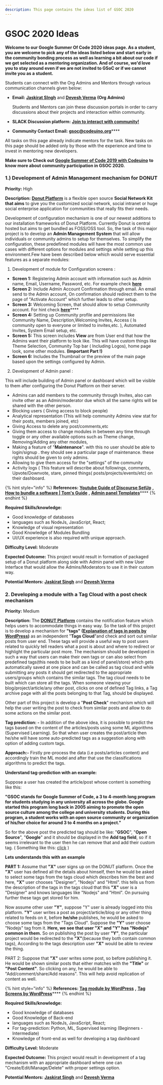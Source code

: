 ```yaml
---
description: This page contains the ideas list of GSOC 2020
---
```


# GSOC 2020 Ideas

**Welcome to our Google Summer Of Code 2020 ideas page. As a student, you are welcome to pick any of the ideas listed below and start early in the community bonding process as well as learning a bit about our code if we get selected as a mentoring organization. And of course, we'd love you to stay around even if we are not invited to GSoC or if we cannot invite you as a student.**

Students can connect with the Org Admins and Mentors through various communication channels given below:

* **Email:** [**Jaskirat SIngh**](mailto:juskirat2000@gmail.com) and [**Devesh Verma**](mailto:deveshverma619@gmail.com) **\(Org Admins\)**

  Students and Mentors can join these discussion portals in order to carry discussions about their projects and interaction within community. 

* **SLACK Discussion platform:** [**Join to interact with community!**](http://slack.codeuino.org)
* **Community Contact Email:** [**gsoc@codeuino.org**](mailto:gsoc@codeuino.org)\*\*\*\*

All tasks on this page already indicate mentors for the task. New tasks on this page should be added only by those with the experience and time to invest in mentoring new developers.

**Make sure to Check out** [**Google Summer of Code 2019 with Codeuino**](https://docs.codeuino.org/documentation/activities/gsoc2020) **to know more about community participation in GSOC 2020.**

### 1.\) Development of Admin Management mechanism for DONUT

**Priority:** High

**Description:**  [**Donut Platform**](https://github.com/codeuino/Social-Platform-Donut) is a  flexible open source **Social Network Kit that aims** to give you the customized social network, social intranet or huge social enterprise application for communities that really fits their needs.

Development of configuration mechanism is one of our newest additions to our installation frameworks of Donut Platform.  Currently Donut is central hosted but aims to get bundled as FOSS/OSS tool. So, the task of this major project is to develop an **Admin Management System** that will allow individuals or community admins to setup for themselves. To simplify the configuration, these predefined modules will have the most common use cases with different options for modules and settings while setting up this environment.Few have been described below which would serve essential features as a separate modules:

1. Development of module for Configuration screens :

* **Screen 1:** Registering Admin account with information such as Admin name, Email, Username, Password, etc. For example check [**here**](https://www.tecmint.com/wp-content/uploads/2018/05/Create-New-Discourse-Account.png) 
* **Screen 2:** Include Admin Account Confirmation through email. An email send to the Admin account, On confirmation should redirect them to the page of "Activate Account" which further leads to other setup.
* **Screen 3:** Welcoming Screen, that should allow to setup Community account.  For hint check [**here**](https://support.patreon.com/hc/article_attachments/360027026912/Image_2019-04-24_at_9.25.35_AM.png)\*\*\*\*
* **Screen 4:** Setting up Community profile and permissions like Community Name, Description,Welcoming Invites, Access \( Is community open to everyone or limited to invites,etc. \), Automated Invites, System Email setup, etc.
* **Screen 5:** This screen includes **View** are from User end that how the Admins want their platform to look like. This will have custom things like Theme Selection, Community Top bar \( Including Logos\), home page look, some other modules. **\(Important Part !\)**
* **Screen 6:** Includes the Thumbnail or the preview of the main page based upon the settings configured by Admin.

2.  Development of Admin panel :

This will include building of Admin panel or dashboard which will be visible to them after configuring the Donut Platform on their server.

* Admins can add members to the community through Invites, also can invite other as an Admin/moderator due which all the same rights will be shared with the other person.
* Blocking users \( Giving access to block people\)
* Analytical representation \(This will help community Admins view stat for their posts, members joined, etc\)
* Giving Access to delete any post/comments,etc
* Giving them access to change modules in between any time through toggle or any other available options such as Theme change, Removing/Adding any other modules,
* Making a feature of "**Maintenance**". with this no user should be able to login/signup . they should see a particular page of maintenance. these rights should be given to only admins.
* Allowing to give them access for the "settings" of the community
* Activity logs \( This feature will describe about followings, comments, Upvote/Downvote, stare, pinned things\( posts/projects/events/etc\) on their dashboard.

{% hint style="info" %}
**References:** [**Youtube Guide of Discourse SetUp**](https://www.youtube.com/watch?v=sjFlBgSiyCY) **,**  [**How to bundle a software \| Tom's Guide**](https://forums.tomsguide.com/threads/how-to-bundle-software-in-one-installer.310629/) **,**  [**Admin panel Templates**](https://colorlib.com/wp/admin-panel-templates/)\*\*\*\*
{% endhint %}

**Required Skills/knowledge:** 

* Good knowledge of databases
* languages such as NodeJs, JavaScript, React;
* Knowledge of visual representation
* Good Knowledge of Modules Bundling
* UI/UX experience is also required with unique approach.

**Difficulty Level:** Moderate

**Expected Outcome:** This project would result in formation of packaged setup of a Donut platform along side with Admin panel with new User Interface that would allow the Admins/Moderators to use it in their custom way.

**Potential Mentors:** [**Jaskirat Singh**](https://github.com/jaskirat2000) and [**Devesh Verma** ](https://github.com/devesh-verma)

### 2. Developing a module with a Tag Cloud with a post check mechanism

**Priority:** Medium

**Description:**  The [**DONUT Platform**](https://github.com/codeuino/Social-Platform-Donut) contains the notification feature which helps users to accommodate things in easy way. So the task of this project is to develop a mechanism for **"tags" \(**[**Explanation of tags in posts by WordPress**](https://en.support.wordpress.com/posts/tags/)**\)** as an independent "**Tags Cloud**"and check and sort out similar posts from user end. These tags will provide a useful way to post users related to quickly tell readers what a post is about and where to redirect or highlight the particular post more. The mechanism should be developed in such a way that users can make their own tags or can also select from predefined tags\(this needs to be built as a kind of panel/store\) which gets automatically saved at one place and can be called as tag cloud and while submitting any posts it should get redirected to the appropriate users/groups which contains the similar tags. The tag cloud needs to be built which can store all the tags. When someone viewing your blog/project/article/any other post, clicks on one of defined Tag links, a Tag archive page with all the posts belonging to that Tag, should be displayed.

Other part of this project is develop a "**Post Check**" mechanism which will help the user writing the post to check from similar posts and allow to do some actions on the similar post.

**Tag prediction: -** In addition of the above idea, it is possible to predict the tags based on the content of the articles/posts using some ML algorithms \(Supervised Learning\). So that when user creates the post/article then he/she will have some auto-predicted tags as a suggestion along with option of adding custom tags.

**Approach:-** Firstly pre-process the data \(i.e posts/articles content\) and accordingly train the ML model and after that use the classifications algorithms to predict the tags.

**Understand tag-prediction with an example:**

Suppose a user has created the article/post whose content is something like this:

 **"**GSOC stands for Google Summer of Code, a 3 to 4-month long program for students studying in any university all across the globe. Google started this program long back in 2005 aiming to promote the open source culture among the college and university students. During this program, a student works with an open source community or organization of his/her choice for around 3 to 4 months on a project.**"** 

So for the above post the predicted tag should be like: "**GSOC**", "**Open Source**", "**Google**" and it should be displayed in the **Add tag field**, so if it seems irrelevant to the user then he can remove that and add their custom tag. \( Something like this: [click](https://raw.githubusercontent.com/olahol/react-tagsinput/HEAD/example/demo.gif) \)  



**Lets understands this with an example**

**PART 1:** Assume that **"X"** user signs up on the DONUT platform. Once the **"X"** user has defined all the details about himself, then he would be asked to select some tags from the tags cloud which describes him the best and here, **"X"** user chooses "Designer", "Nodejs" and "Html". this tells us from the description of the tags in the tags cloud that this **"X"** user is a "Designer" and knows languages like "Nodejs" and "Html". On pursuing further these tags get stored for him.

Now assume other user **"Y"**, suppose "Y" user is already logged into this platform. **"Y"** user writes a post as project/article/blog or any other thing related to feeds on it, before **he/she** publishes, he would be asked to choose some tags from the "Tags Cloud". Suppose the **"Y"** user choose "Nodejs" tag from it. **Here, we see that user "X" and "Y" has "Nodejs" common in them.** So on publishing the post by user **"Y"**, the particular project would be redirected to the **"X"**\(because they both contain common tags\), According to the tags description user **"X"** would be able to review the thing.

PART 2: Suppose that **"X"** user writes some post, so before publishing it. He would be shown similar posts that either matches with the **"Title"** or **"Post Content"**. So clicking on any, he would be able to "Add/comment/share/Add reasons". This will help avoid replication of content as well.

{% hint style="info" %}
**References:** [**Tag module by WordPress**](https://en.support.wordpress.com/posts/tags/) **,** [**Tag Screens by WordPress**](https://en.support.wordpress.com/posts/tags/)\*\*\*\*
{% endhint %}

**Required Skills/knowledge:** 

* Good knowledge of databases
* Good Knowledge of Back-end
* languages such as NodeJs, JavaScript, React;
* For tag-prediction: Python, ML, Supervised learning \(Beginners - Intermediate\)
* Knowledge of front-end as well for developing a tag dashboard

**Difficulty Level:** Moderate

**Expected Outcome:** This project would result in development of a tag mechanism with an appropriate dashboard where one can "Create/Edit/Manage/Delete" with proper settings option.

**Potential Mentors:** [**Jaskirat Singh**](https://github.com/jaskirat2000) and [**Devesh Verma** ](https://github.com/devesh-verma)



